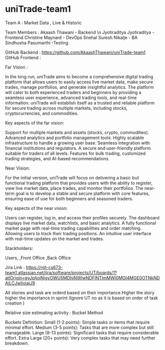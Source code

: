 # uniTrade-team1

Team A : Market Data , Live & Historic

Team Members : 
Akaash Thawani - Backend \n
Jyotiraditya Jyotiraditya - Frontend
Christine Maynard - DevOps
Snehal Suresh Nikalje - BA 
Sindhusha Pasumarthi -Testing

GitHub Backend : https://github.com/AkaashThawani/uniTrade-team1
GitHub Frontend : 

Far Vision :

In the long run, uniTrade aims to become a comprehensive digital trading platform that allows users to easily access live market data, make secure trades, manage portfolios, and generate insightful analytics. The platform will cater to both experienced traders and beginners by providing a seamless user experience, advanced trading tools, and real-time information. uniTrade will establish itself as a trusted and reliable platform for secure trading across multiple markets, including stocks, cryptocurrencies, and commodities.

Key aspects of the far vision:

Support for multiple markets and assets (stocks, crypto, commodities).
Advanced analytics and portfolio management tools.
Highly scalable infrastructure to handle a growing user base.
Seamless integration with financial institutions and regulators.
A secure and user-friendly platform suitable for traders of all levels.
Features for bulk trading, customized trading strategies, and AI-based recommendations.

Near Vision:

For the initial version, uniTrade will focus on delivering a basic but functional trading platform that provides users with the ability to register, view live market data, place trades, and monitor their portfolios. The near-term goal is to develop a stable and secure platform with core features, ensuring ease of use for both beginners and seasoned traders.

Key aspects of the near vision:

Users can register, log in, and access their profiles securely.
The dashboard displays live market data, watchlists, and basic analytics.
A fully functional market page with real-time trading capabilities and order matching.
Allowing users to track their trading positions.
An intuitive user interface with real-time updates on the market and trades.

Stackholders: 

Users,
,Front Office 
,Back Office 

Jira Link : https://njit-cs673-team1.atlassian.net/jira/software/projects/UT/boards/1?atlOrigin=eyJpIjoiNjgyOWU5MDhiNWIwNDFlNTlmMWI0MGI4MGE0OTNkNDAiLCJwIjoiaiJ9

All stories and task are orderd based on their importance.Higher the story higher the importance in sprint (Ignore UT no as it is based on order of task creation )

Relative size estimating activity : Bucket Method

Buckets Definition:
Small (1-2 points): Simple tasks or items that require minimal effort.
Medium (3-5 points): Tasks that are more complex but still manageable.
Large (8-13 points): Significant tasks that require considerable effort.
Extra Large (20+ points): Very complex tasks that may need further breakdown.




